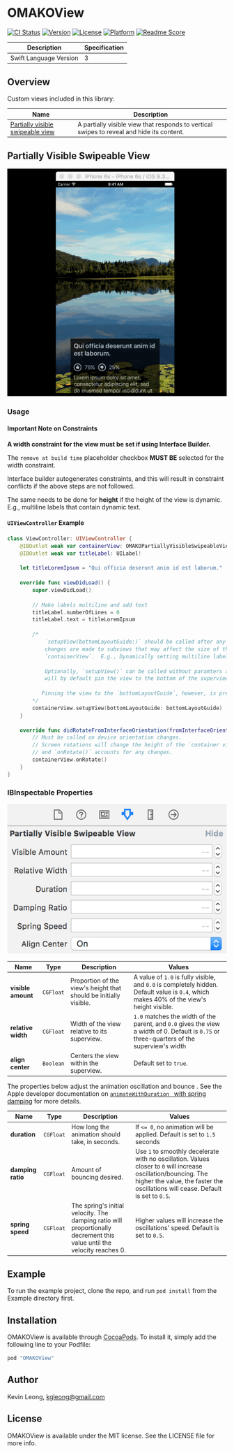 # OMAKOView

[![CI Status](http://img.shields.io/travis/kgleong/OMAKOView.svg?style=flat)](https://travis-ci.org/kgleong/OMAKOView)
[![Version](https://img.shields.io/cocoapods/v/OMAKOView.svg?style=flat)](http://cocoapods.org/pods/OMAKOView)
[![License](https://img.shields.io/cocoapods/l/OMAKOView.svg?style=flat)](http://cocoapods.org/pods/OMAKOView)
[![Platform](https://img.shields.io/cocoapods/p/OMAKOView.svg?style=flat)](http://cocoapods.org/pods/OMAKOView)
[![Readme Score](http://readme-score-api.herokuapp.com/score.svg?url=https://github.com/kgleong/omakoview)](http://clayallsopp.github.io/readme-score?url=https://github.com/kgleong/omakoview)

|Description|Specification|
|----|-----------|
|Swift Language Version| 3|

## Overview

Custom views included in this library:

|Name|Description|
|----|-----------|
|[Partially visible swipeable view](#partially-visible-swipeable-view)|A partially visible view that responds to vertical swipes to reveal and hide its content.|

## Partially Visible Swipeable View

![Partially Visible Swipeable View demo](/images/partially-visible-swipeable-demo-1.gif)

### Usage

#### Important Note on Constraints

**A width constraint for the view must be set if using Interface Builder.**

The `remove at build time` placeholder checkbox **MUST BE** selected for the width constraint.

Interface builder autogenerates constraints, and this will result in constraint conflicts if the above steps are not followed.

The same needs to be done for **height** if the height of the view is dynamic.  E.g., multiline labels that contain dynamic text.

#### `UIViewController` Example

```swift
class ViewController: UIViewController {
    @IBOutlet weak var containerView: OMAKOPartiallyVisibleSwipeableView!
    @IBOutlet weak var titleLabel: UILabel!

    let titleLoremIpsum = "Qui officia deserunt anim id est laborum."

    override func viewDidLoad() {
        super.viewDidLoad()

        // Make labels multiline and add text
        titleLabel.numberOfLines = 0
        titleLabel.text = titleLoremIpsum

        /*
            `setupView(bottomLayoutGuide:)` should be called after any
            changes are made to subviews that may affect the size of the
            `containerView`.  E.g., Dynamically setting multiline label text.

            Optionally, `setupView()` can be called without paramters and this
            will by default pin the view to the bottom of the superview.

           Pinning the view to the `bottomLayoutGuide`, however, is preferred.
        */
        containerView.setupView(bottomLayoutGuide: bottomLayoutGuide)
    }

    override func didRotateFromInterfaceOrientation(fromInterfaceOrientation: UIInterfaceOrientation) {
        // Must be called on device orientation changes.
        // Screen rotations will change the height of the `container view`,
        // and `onRotate()` accounts for any changes.
        containerView.onRotate()
    }
}
```

### IBInspectable Properties

![Partially Visible Swipeable IBInspectable properties](/images/partially-visible-swipeable-ib-inspectable.png)

|Name|Type|Description|Values|
|----|----|-----------|------|
|**visible amount**|`CGFloat`|Proportion of the view's height that should be initially visible.|A value of `1.0` is fully visible, and `0.0` is completely hidden. Default value is `0.4`, which makes 40% of the view's height visible.|
|**relative width**|`CGFloat`|Width of the view relative to its superview.|`1.0` matches the width of the parent, and `0.0` gives the view a width of 0.  Default is `0.75` or three-quarters of the superview's width |
|**align center**|`Boolean`|Centers the view within the superview.|Default set to `true`.|

The properties below adjust the animation oscillation and bounce .  See the Apple developer documentation on [`animateWithDuration ` with spring damping](https://developer.apple.com/reference/uikit/uiview/1622594-animatewithduration?language=objc) for more details.

|Name|Type|Description|Values|
|----|----|-----------|------|
|**duration**|`CGFloat`|How long the animation should take, in seconds.|If `<= 0`, no animation will be applied.  Default is set to `1.5` seconds|
|**damping ratio**|`CGFloat`| Amount of bouncing desired.|Use `1` to smoothly decelerate with no oscillation.  Values closer to `0` will increase oscillation/bouncing. The higher the value, the faster the oscillations will cease. Default is set to `0.5`.|
|**spring speed**|`CGFloat`| The spring's initial velocity. The damping ratio will proportionally decrement this value until the velocity reaches 0.|Higher values will increase the oscillations' speed. Default is set to `0.5`.|

## Example

To run the example project, clone the repo, and run `pod install` from the Example directory first.

## Installation

OMAKOView is available through [CocoaPods](http://cocoapods.org). To install
it, simply add the following line to your Podfile:

```ruby
pod "OMAKOView"
```

## Author

Kevin Leong, kgleong@gmail.com

## License

OMAKOView is available under the MIT license. See the LICENSE file for more info.

